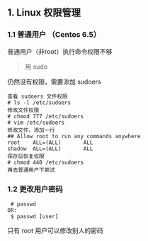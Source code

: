 ## 1. Linux 权限管理
### 1.1 普通用户 （Centos 6.5）
普通用户（非root）执行命令权限不够
> 用 sudo

仍然没有权限，需要添加 sudoers

```
查看 sudoers 文件权限
# ls -l /etc/sudoers
修改文件权限
# chmod 777 /etc/sudoers
# vim /etc/sudoers
修改文件，添加一行
## Allow root to run any commands anywhere 
root    ALL=(ALL)       ALL
shadow  ALL=(ALL)       ALL
保存后恢复权限
# chmod 440 /etc/sudoers
再去普通用户下尝试
```

### 1.2 更改用户密码
```
 # passwd
OR:
 $ passwd [user]
```

只有 root 用户可以修改别人的密码